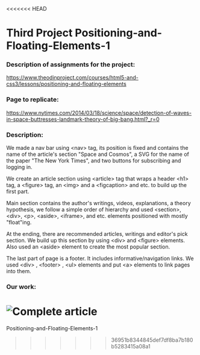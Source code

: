 <<<<<<< HEAD
# Third Project Positioning-and-Floating-Elements-1

### Description of assignments for the project:

https://www.theodinproject.com/courses/html5-and-css3/lessons/positioning-and-floating-elements

### Page to replicate:

https://www.nytimes.com/2014/03/18/science/space/detection-of-waves-in-space-buttresses-landmark-theory-of-big-bang.html?_r=0

### Description:

We made a nav bar using \<nav\> tag, its position is fixed and contains the name of the article's section "Space and Cosmos", a SVG for the name of the paper "The New York Times", and two buttons for subscribing and logging in.

We create an article section using \<article\> tag that wraps a header \<h1\> tag, a \<figure\> tag, an \<img\> and a \<figcaption\> and etc. to build up the first part.

Main section contains the author's writings, videos, explanations, a theory hypothesis, we follow a simple order of hierarchy and used \<section\>, \<div\>, \<p\>, \<aside\>, \<iframe\>, and etc. elements positioned with mostly "float"ing.

At the ending, there are recommended articles, writings and editor's pick section. We build up this section by using \<div\> and \<figure\> elements. Also used an \<aside\> element to create the most popular section.

The last part of page is a footer. It includes informative/navigation links. We used \<div\> , \<footer\> , \<ul\> elements and put \<a\> elements to link pages into them.

### Our work:

![Complete article](https://i.ibb.co/vjbkwfY/screencapture-file-C-Users-Sh-ADo-Desktop-Microverse-Positioning-and-Floating-Elements-1-index-html-2019-08-30-22-56-23.png "Our Replica")
=======
Positioning-and-Floating-Elements-1
>>>>>>> 36951b8344845def7df8ba7b180b5283415a08a1
